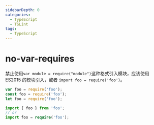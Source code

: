 ```yaml
---
sidebarDepth: 0
categories:
  - TypeScript
  - TSLint
tags:
  - TypeScript
---
```


# no-var-requires

<Badge text="TSOnly" type="warn" vertical="middle" />

禁止使用`var module = require("module")`这种格式引入模块，应该使用 ES2015 的模块引入，或者 `import foo = require('foo')`。

<div class="code-style bad">

```ts
var foo = require('foo');
const foo = require('foo');
let foo = require('foo');
```

</div>
<div class="code-style good">

```ts
import { foo } from 'foo';
// or
import foo = require('foo');
```

</div>
